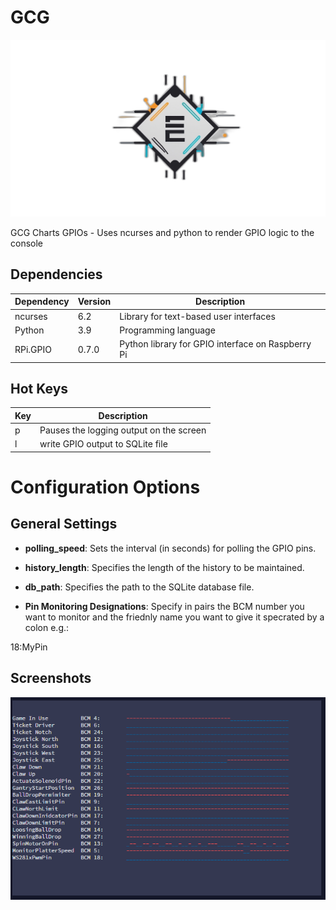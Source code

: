 # GCG

![GCG Logo](/images/GCG_Logo.png)

GCG Charts GPIOs - Uses ncurses and python to render GPIO logic to the console  

## Dependencies

| Dependency | Version | Description                       |
|------------|---------|-----------------------------------|
| ncurses    | 6.2     | Library for text-based user interfaces |
| Python     | 3.9     | Programming language              |
| RPi.GPIO   | 0.7.0   | Python library for GPIO interface on Raspberry Pi |

## Hot Keys 

| Key | Description                       |
|------------|-----------------------------------|
| p    | Pauses the logging output on the screen  |
| l     | write GPIO output to SQLite file             |

# Configuration Options

## General Settings

- **polling_speed**: Sets the interval (in seconds) for polling the GPIO pins.
- **history_length**: Specifies the length of the history to be maintained.
- **db_path**: Specifies the path to the SQLite database file.

- **Pin Monitoring Designations**:
Specify in pairs the BCM number you want to monitor and the friednly name you want to give it specrated by a colon e.g.:

18:MyPin


## Screenshots

![Screenshot](/images/GCG_Logging_01.png)
